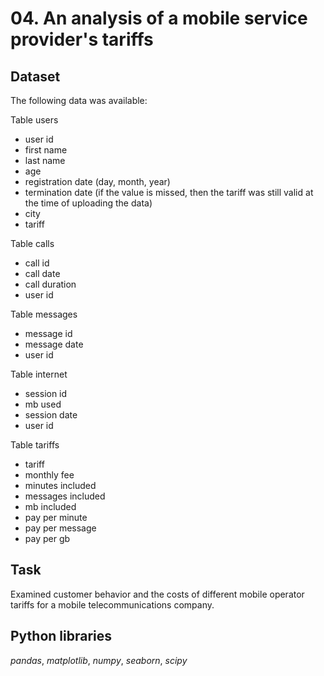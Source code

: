 # 04. An analysis of a mobile service provider's tariffs

## Dataset

The following data was available:

Table users
* user id
* first name
* last name
* age 
* registration date (day, month, year)
*  termination date (if the value is missed, then the tariff was still valid at the time of uploading the data)
* city
* tariff

Table calls
* call id
* call date
* call duration
* user id

Table messages
* message id
* message date
* user id

Table internet
* session id
* mb used
* session date
* user id

Table tariffs
* tariff
* monthly fee
* minutes included
* messages included
* mb included
* pay per minute
* pay per message
* pay per gb

## Task

Examined customer behavior and the costs of different mobile operator tariffs for a mobile telecommunications company.  

## Python libraries

*pandas*, *matplotlib*, *numpy*, *seaborn*, *scipy*
